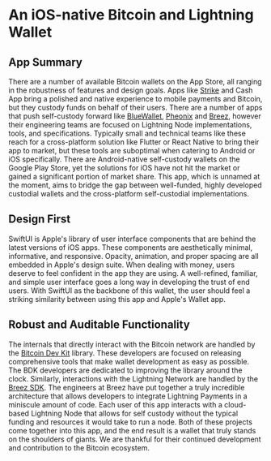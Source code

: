 # An iOS-native Bitcoin and Lightning Wallet

## App Summary

There are a number of available Bitcoin wallets on the App Store, all ranging in the robustness of features and design goals. Apps like [Strike](https://strike.me/) and Cash App bring a polished and native experience to mobile payments and Bitcoin, but they custody funds on behalf of their users. There are a number of apps that push self-custody forward like [BlueWallet](https://bluewallet.io/), [Pheonix](https://phoenix.acinq.co/) and [Breez](https://breez.technology/), however their engineering teams are focused on Lightning Node implementations, tools, and specifications. Typically small and technical teams like these reach for a cross-platform solution like Flutter or React Native to bring their app to market, but these tools are suboptimal when catering to Android or iOS specifically. There are Android-native self-custody wallets on the Google Play Store, yet the solutions for iOS have not hit the market or gained a significant portion of market share. This app, which is unnamed at the moment, aims to bridge the gap between well-funded, highly developed custodial wallets and the cross-platform self-custodial implementations. 

## Design First

SwiftUI is Apple's library of user interface components that are behind the latest versions of iOS apps. These components are aesthetically minimal, informative, and responsive. Opacity, animation, and proper spacing are all embedded in Apple's design suite. When dealing with money, users deserve to feel confident in the app they are using. A well-refined, familiar, and simple user interface goes a long way in developing the trust of end users. With SwiftUI as the backbone of this wallet, the user should feel a striking similarity between using this app and Apple's Wallet app. 

## Robust and Auditable Functionality

The internals that directly interact with the Bitcoin network are handled by the [Bitcoin Dev Kit](https://bitcoindevkit.org/) library. These developers are focused on releasing comprehensive tools that make wallet development as easy as possible. The BDK developers are dedicated to improving the library around the clock. Similarly, interactions with the Lightning Network are handled by the [Breez SDK](https://breez.technology/sdk/). The engineers at Breez have put together a truly incredible architecture that allows developers to integrate Lightning Payments in a miniscule amount of code. Each user of this app interacts with a cloud-based Lightning Node that allows for self custody without the typical funding and resources it would take to run a node. Both of these projects come together into this app, and the end result is a wallet that truly stands on the shoulders of giants. We are thankful for their continued development and contribution to the Bitcoin ecosystem. 

